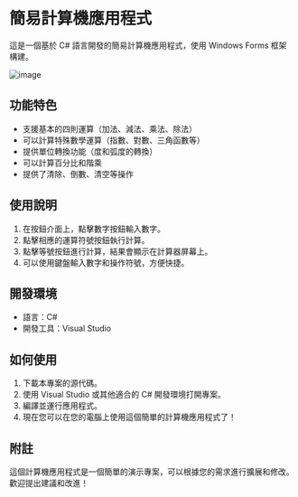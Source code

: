 # 簡易計算機應用程式

這是一個基於 C# 語言開發的簡易計算機應用程式，使用 Windows Forms 框架構建。

![image](https://github.com/xixa3333/calculator/assets/128284090/931d4f11-3317-471f-80fc-10d24713fb0a)

## 功能特色

- 支援基本的四則運算（加法、減法、乘法、除法）
- 可以計算特殊數學運算（指數、對數、三角函數等）
- 提供單位轉換功能（度和弧度的轉換）
- 可以計算百分比和階乘
- 提供了清除、倒數、清空等操作

## 使用說明

1. 在按鈕介面上，點擊數字按鈕輸入數字。
2. 點擊相應的運算符號按鈕執行計算。
3. 點擊等號按鈕進行計算，結果會顯示在計算器屏幕上。
4. 可以使用鍵盤輸入數字和操作符號，方便快捷。

## 開發環境

- 語言：C#
- 開發工具：Visual Studio

## 如何使用

1. 下載本專案的源代碼。
2. 使用 Visual Studio 或其他適合的 C# 開發環境打開專案。
3. 編譯並運行應用程式。
4. 現在您可以在您的電腦上使用這個簡單的計算機應用程式了！

## 附註

這個計算機應用程式是一個簡單的演示專案，可以根據您的需求進行擴展和修改。歡迎提出建議和改進！

